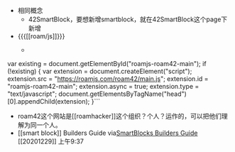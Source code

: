 - 相同概念
    - 42SmartBlock，要想新增smartblock，就在42SmartBlock这个page下新增
- {{{[[roam/js]]}}}
    - ```javascript
var existing = document.getElementById("roamjs-roam42-main");
if (!existing) {
  var extension = document.createElement("script");
  extension.src = "https://roamjs.com/roam42/main.js";
  extension.id = "roamjs-roam42-main";
  extension.async = true;
  extension.type = "text/javascript";
  document.getElementsByTagName("head")[0].appendChild(extension);
}```
- roam42这个网站是[[roamhacker]]这个组织？个人？运作的，可以把他们理解为同一个人。
- [[smart block]] Builders Guide
via[SmartBlocks Builders Guide](https://roamresearch.com/#/app/roamhacker/page/GH0401tnt)
[[20201229]] 上午9:37
